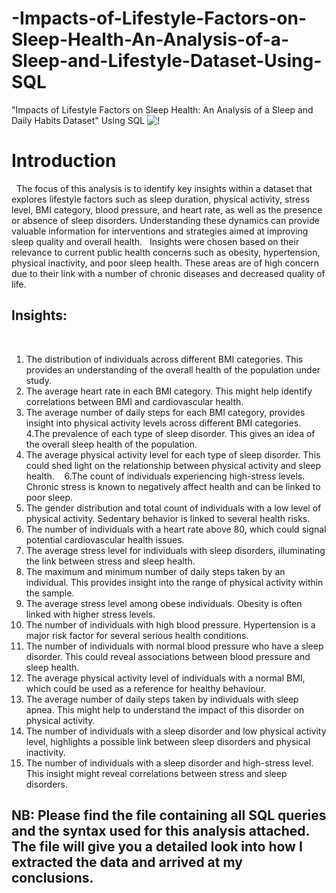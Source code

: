 # -Impacts-of-Lifestyle-Factors-on-Sleep-Health-An-Analysis-of-a-Sleep-and-Lifestyle-Dataset-Using-SQL
"Impacts of Lifestyle Factors on Sleep Health: An Analysis of a Sleep and Daily Habits Dataset" Using SQL
![!]()
 
# Introduction 
 
The focus of this analysis is to identify key insights within a dataset that explores lifestyle factors such as sleep duration, physical activity, stress level, BMI category, blood pressure, and heart rate, as well as the presence or absence of sleep disorders. Understanding these dynamics can provide valuable information for interventions and strategies aimed at improving sleep quality and overall health.
 
Insights were chosen based on their relevance to current public health concerns such as obesity, hypertension, physical inactivity, and poor sleep health. These areas are of high concern due to their link with a number of chronic diseases and decreased quality of life.
 
## Insights:
 
1. The distribution of individuals across different BMI categories. This provides an understanding of the overall health of the population under study.
 
2. The average heart rate in each BMI category. This might help identify correlations between BMI and cardiovascular health.
 
3. The average number of daily steps for each BMI category, provides insight into physical activity levels across different BMI categories.
 
4.The prevalence of each type of sleep disorder. This gives an idea of the overall sleep health of the population.
 
5. The average physical activity level for each type of sleep disorder. This could shed light on the relationship between physical activity and sleep health.
   
6.The count of individuals experiencing high-stress levels. Chronic stress is known to negatively affect health and can be linked to poor sleep.
 
7. The gender distribution and total count of individuals with a low level of physical activity. Sedentary behavior is linked to several health risks.
   
8. The number of individuals with a heart rate above 80, which could signal potential cardiovascular health issues.
 
9. The average stress level for individuals with sleep disorders, illuminating the link between stress and sleep health.
 
10. The maximum and minimum number of daily steps taken by an individual. This provides insight into the range of physical activity within the sample.
    
11. The average stress level among obese individuals. Obesity is often linked with higher stress levels.
 
12. The number of individuals with high blood pressure. Hypertension is a major risk factor for several serious health conditions.
 
13. The number of individuals with normal blood pressure who have a sleep disorder. This could reveal associations between blood pressure and sleep health.
 
14. The average physical activity level of individuals with a normal BMI, which could be used as a reference for healthy behaviour.
 
15. The average number of daily steps taken by individuals with sleep apnea. This might help to understand the impact of this disorder on physical activity.
 
16. The number of individuals with a sleep disorder and low physical activity level, highlights a possible link between sleep disorders and physical inactivity.
 
17. The number of individuals with a sleep disorder and high-stress level. This insight might reveal correlations between stress and sleep disorders.
 
 
## NB: Please find the file containing all SQL queries and the syntax used for this analysis attached. The file will give you a detailed look into how I extracted the data and arrived at my conclusions.
